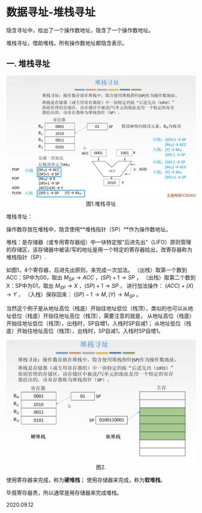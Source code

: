 # 数据寻址-堆栈寻址

隐含寻址中，给出了一个操作数地址，隐含了一个操作数地址。

堆栈寻址，借助堆栈，所有操作数地址都隐含表示。

## 一. 堆栈寻址

<img src="计组905-1.png" alt="计组905-1" style="zoom:67%;" />

<center>图1.堆栈寻址</center>

堆栈寻址：

操作数存放在堆栈中，隐含使用**堆栈指针（SP）**作为操作数地址。

堆栈：是存储器（或专用寄存器组）中一块特定按"后进先出"（LIFO）原则管理的存储区，该存储器中被读/写的地址是用一个特定的寄存器给出，改寄存器称为堆栈指针（SP）.

如图1，4个寄存器，后进先出原则，来完成一次加法。
（出栈）取第一个数到ACC：SP中为00，取出 $M_{SP}\rightarrow ACC$ ，$(SP)+1\rightarrow SP$ ，
（出栈）取第二个数到X：SP中为01，取出 $M_{SP}\rightarrow X$ ，$(SP)+1\rightarrow SP$ ，
进行加法操作： $(ACC)+(X)\rightarrow Y$ ，
（入栈）保存回来： $(SP)-1\rightarrow M,(Y)\rightarrow M_{SP}$ 。

当然这个例子是从地址高位（栈底）开始往地址低位（栈顶），类似的也可以从地址低位（栈底）开始往地址高位（栈顶），需要注意的就是，
从地址高位（栈底）开始往地址低位（栈顶），出栈时，SP自增1，入栈时SP自减1；
从地址低位（栈底）开始往地址高位（栈顶），出栈时，SP自减1，入栈时SP自增1。

<img src="计组905-2.png" alt="计组905-2" style="zoom:67%;" />

<center>图2.</center>

使用寄存器来完成，称为**硬堆栈**；
使用存储器来完成，称为**软堆栈**。

毕竟寄存器贵，所以通常是用存储器来完成堆栈。

2020.09.12